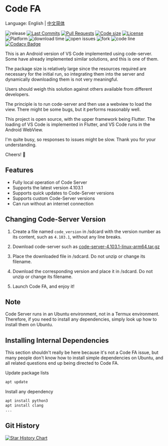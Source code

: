# Code FA

Language: English | [中文简体](README-ZH.md)

![release](https://img.shields.io/github/v/release/nightmare-space/code_lfa) 
[![Last Commits](https://img.shields.io/github/last-commit/nightmare-space/code_lfa?logo=git&logoColor=white)](https://github.com/nightmare-space/code_lfa/commits/master)
[![Pull Requests](https://img.shields.io/github/issues-pr/nightmare-space/code_lfa?logo=github&logoColor=white)](https://github.com/nightmare-space/code_lfa/pulls)
[![Code size](https://img.shields.io/github/languages/code-size/nightmare-space/code_lfa?logo=github&logoColor=white)](https://github.com/nightmare-space/code_lfa)
[![License](https://img.shields.io/github/license/nightmare-space/code_lfa?logo=open-source-initiative&logoColor=green)](https://github.com/nightmare-space/code_lfa/blob/master/LICENSE)
 ![Platform](https://img.shields.io/badge/support%20platform-android%20-purple) ![download time](https://img.shields.io/github/downloads/nightmare-space/code_lfa/total) ![open issues](https://img.shields.io/github/issues/nightmare-space/code_lfa) ![fork](https://img.shields.io/github/forks/nightmare-space/code_lfa?style=social) ![code line](https://img.shields.io/tokei/lines/github/nightmare-space/code_lfa) [![Codacy Badge](https://api.codacy.com/project/badge/Grade/f969750dc4aa424ead664219ddcf321d)](https://app.codacy.com/gh/nightmare-space/code_lfa?utm_source=github.com&utm_medium=referral&utm_content=nightmare-space/code_lfa&utm_campaign=Badge_Grade)

This is an Android version of VS Code implemented using code-server. Some have already implemented similar solutions, and this is one of them.

The package size is relatively large since the resources required are necessary for the initial run, so integrating them into the server and dynamically downloading them is not very meaningful.

Users should weigh this solution against others available from different developers.

The principle is to run code-server and then use a webview to load the view. There might be some bugs, but it performs reasonably well.

This project is open source, with the upper framework being Flutter. The loading of VS Code is implemented in Flutter, and VS Code runs in the Android WebView.

I'm quite busy, so responses to issues might be slow. Thank you for your understanding.

Cheers! 🍻

## Features

- Fully local operation of Code Server
- Supports the latest version 4.103.1
- Supports quick updates to Code-Server versions
- Supports custom Code-Server versions
- Can run without an internet connection

## Changing Code-Server Version

1. Create a file named `code_version` in /sdcard with the version number as its content, such as `4.103.1`, without any line breaks.

2. Download code-server such as [code-server-4.103.1-linux-arm64.tar.gz](https://github.com/coder/code-server/releases/download/v4.13.0/code-server-4.103.1-linux-arm64.tar.gz)

3. Place the downloaded file in /sdcard. Do not unzip or change its filename.

4. Download the corresponding version and place it in /sdcard. Do not unzip or change its filename.

5. Launch Code FA, and enjoy it!

## Note

Code Server runs in an Ubuntu environment, not in a Termux environment. Therefore, if you need to install any dependencies, simply look up how to install them on Ubuntu.

## Installing Internal Dependencies

This section shouldn't really be here because it's not a Code FA issue, but many people don't know how to install simple dependencies on Ubuntu, and all related questions end up being directed to Code FA.

Update package lists

```bash
apt update
```

Install any dependency
```bash
apt install python3
apt install clang
...
```

## Git History

[![Star History Chart](https://api.star-history.com/svg?repos=nightmare-space/vscode_for_android&type=Date)](https://star-history.com/#nightmare-space/vscode_for_android&Date)
